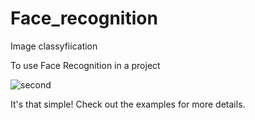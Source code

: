 # Face_recognition
Image classyfiication


To use Face Recognition in a project
    
![second](/home/warlock/Downloads/pych/my_project_faced/photos/image/salim.jpg)    

It's that simple! Check out the examples for more details.
